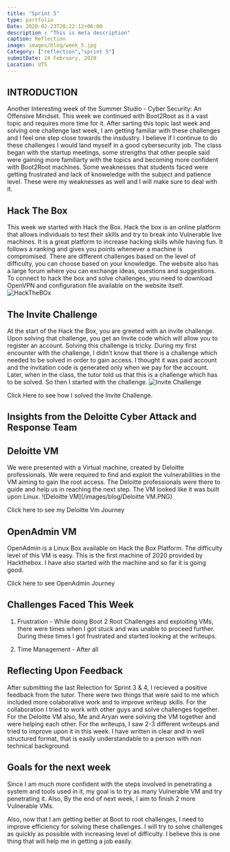 ```yaml
---
title: "Sprint 5"
type: portfolio
Date: 2020-02-23T20:22:12+06:00
description : "This is meta description"
caption: Reflection
image: images/blog/week_5.jpg
Category: ["reflection","sprint 5"]
submitDate: 24 February, 2020
Location: UTS
---
```

## INTRODUCTION
Another Interesting week of the Summer Studio - Cyber Security: An Offensive Mindset. This week we continued with Boot2Root as it a vast topic and requires more time for it. After sarting this topic last week and solving one challenge last week, I am getting familiar with these challenges and I feel one step close towards the insdustry. I believe if I continue to do these challenges I would land myself in a good cybersecurity job. The class began with the startup meetings, some strengths that other people said were gaining more familiarty with the topics and becoming more confident with Boot2Root machines. Some weaknesses that students faced were getting frustrated and lack of knoweledge with the subject and patience level. These were my weaknesses as well and I will make sure to deal with it.

## Hack The Box
This week we started with Hack the Box. Hack the box is an online platform that allows individuals to test their skills and try to break into Vulnerable live machines. It is a great platform to increase hacking skills while having fun. It follows a ranking and gives you points whenever a machine is compromised. There are different challenges based on the level of difficulty, you can choose based on your knowledge. The website also has a large forum where you can exchange ideas, questions and suggestions. To connect to hack the box and solve challenges, you need to download OpenVPN and configuration file available on the website itself.
![HackTheBOx](/images/blog/openAdmin.PNG)

## The Invite Challenge
At the start of the Hack the Box, you are greeted with an invite challenge. Upon solving that challenge, you get an Invite code which will allow you to register an account. Solving this challenge is tricky. During my first encounter with the challenge, I didn’t know that there is a challenge which needed to be solved in order to gain access. I thought it was paid account and the invitation code is generated only when we pay for the account. Later, when in the class, the tutor told us that this is a challenge which has to be solved. So then I started with the challenge.
![Invite Challenge](/images/blog/invite_challenge.PNG)

Click Here to see how I solved the Invite Challenge.

## Insights from the Deloitte Cyber Attack and Response Team

## Deloitte VM
We were presented with a Virtual machine, created by Deloitte professionals. We were required to find and exploit the vulnerabilities in the VM aiming to gain the root access. The Deloitte professionals were there to guide and help us in reaching the next step. The VM looked like it was built upon Linux.
![Deloitte VM](/images/blog/Deloitte VM.PNG)

Click here to see my Deloitte Vm Journey

## OpenAdmin VM
OpenAdmin is a Linux Box available on Hack the Box Platform. The difficulty level of this VM is easy. This is the first machine of 2020 provided by Hackthebox. I have also started with the machine and so far it is going good.

Click here to see OpenAdmin Journey

## Challenges Faced This Week
1. Frustration - While doing Boot 2 Root Challenges and exploiting VMs, there were times when I got stuck and was unable to proceed further. During these times I got frustrated and started looking at the writeups.

2. Time Management - After all 

## Reflecting Upon Feedback
After submitting the last Relection for Sprint 3 & 4, I recieved a positive feedback from the tutor. There were two things that were said to me which included more colaborative work and to improve writeup skills. For the collaboration I tried to work with other guys and solve challenges together. For the Deloitte VM also, Me and Aryan were solving the VM together and were helping each other. For the writeups, I saw 2-3 different writeups and tried to improve upon it in this week. I have written in clear and in well structured format, that is easily understandable to a person with non technical background.

## Goals for the next week
Since I am much more confident with the steps involved in penetrating a system and tools used in it, my goal is to try as many Vulnerable VM and try penetrating it. Also, By the end of next week, I aim to finish 2 more Vulnerable VMs.

Also, now that I am getting better at Boot to root challenges, I need to improve efficiency for solving these challenges. I will try to solve challenges as quickly as possible with increasing level of difficulty. I believe this is one thing that will help me in getting a job easily.

